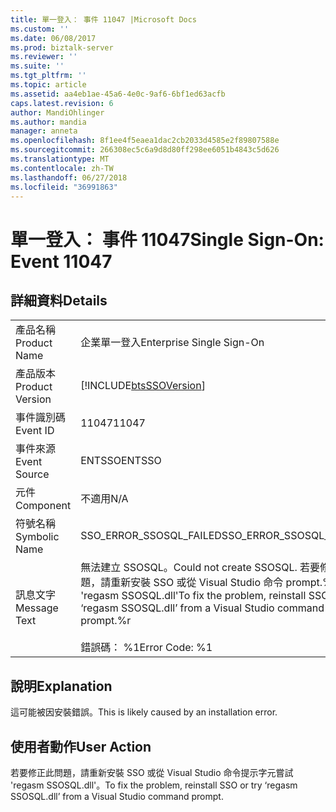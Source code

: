 ```yaml
---
title: 單一登入： 事件 11047 |Microsoft Docs
ms.custom: ''
ms.date: 06/08/2017
ms.prod: biztalk-server
ms.reviewer: ''
ms.suite: ''
ms.tgt_pltfrm: ''
ms.topic: article
ms.assetid: aa4eb1ae-45a6-4e0c-9af6-6bf1ed63acfb
caps.latest.revision: 6
author: MandiOhlinger
ms.author: mandia
manager: anneta
ms.openlocfilehash: 8f1ee4f5eaea1dac2cb2033d4585e2f89807588e
ms.sourcegitcommit: 266308ec5c6a9d8d80ff298ee6051b4843c5d626
ms.translationtype: MT
ms.contentlocale: zh-TW
ms.lasthandoff: 06/27/2018
ms.locfileid: "36991863"
---
```

# <a name="single-sign-on-event-11047"></a><span data-ttu-id="a1949-102">單一登入： 事件 11047</span><span class="sxs-lookup"><span data-stu-id="a1949-102">Single Sign-On: Event 11047</span></span>
## <a name="details"></a><span data-ttu-id="a1949-103">詳細資料</span><span class="sxs-lookup"><span data-stu-id="a1949-103">Details</span></span>  
  
|                 |                                                                                                                                                         |
|-----------------|---------------------------------------------------------------------------------------------------------------------------------------------------------|
|  <span data-ttu-id="a1949-104">產品名稱</span><span class="sxs-lookup"><span data-stu-id="a1949-104">Product Name</span></span>   |                                                                <span data-ttu-id="a1949-105">企業單一登入</span><span class="sxs-lookup"><span data-stu-id="a1949-105">Enterprise Single Sign-On</span></span>                                                                |
| <span data-ttu-id="a1949-106">產品版本</span><span class="sxs-lookup"><span data-stu-id="a1949-106">Product Version</span></span> |                                               [!INCLUDE[btsSSOVersion](../includes/btsssoversion-md.md)]                                                |
|    <span data-ttu-id="a1949-107">事件識別碼</span><span class="sxs-lookup"><span data-stu-id="a1949-107">Event ID</span></span>     |                                                                          <span data-ttu-id="a1949-108">11047</span><span class="sxs-lookup"><span data-stu-id="a1949-108">11047</span></span>                                                                          |
|  <span data-ttu-id="a1949-109">事件來源</span><span class="sxs-lookup"><span data-stu-id="a1949-109">Event Source</span></span>   |                                                                         <span data-ttu-id="a1949-110">ENTSSO</span><span class="sxs-lookup"><span data-stu-id="a1949-110">ENTSSO</span></span>                                                                          |
|    <span data-ttu-id="a1949-111">元件</span><span class="sxs-lookup"><span data-stu-id="a1949-111">Component</span></span>    |                                                                           <span data-ttu-id="a1949-112">不適用</span><span class="sxs-lookup"><span data-stu-id="a1949-112">N/A</span></span>                                                                           |
|  <span data-ttu-id="a1949-113">符號名稱</span><span class="sxs-lookup"><span data-stu-id="a1949-113">Symbolic Name</span></span>  |                                                                 <span data-ttu-id="a1949-114">SSO_ERROR_SSOSQL_FAILED</span><span class="sxs-lookup"><span data-stu-id="a1949-114">SSO_ERROR_SSOSQL_FAILED</span></span>                                                                 |
|  <span data-ttu-id="a1949-115">訊息文字</span><span class="sxs-lookup"><span data-stu-id="a1949-115">Message Text</span></span>   | <span data-ttu-id="a1949-116">無法建立 SSOSQL。</span><span class="sxs-lookup"><span data-stu-id="a1949-116">Could not create SSOSQL.</span></span> <span data-ttu-id="a1949-117">若要修正此問題，請重新安裝 SSO 或從 Visual Studio 命令 prompt.%r 嘗試 'regasm SSOSQL.dll'</span><span class="sxs-lookup"><span data-stu-id="a1949-117">To fix the problem, reinstall SSO or try ‘regasm SSOSQL.dll’ from a Visual Studio command prompt.%r</span></span><br /><br /> <span data-ttu-id="a1949-118">錯誤碼： %1</span><span class="sxs-lookup"><span data-stu-id="a1949-118">Error Code: %1</span></span> |
  
## <a name="explanation"></a><span data-ttu-id="a1949-119">說明</span><span class="sxs-lookup"><span data-stu-id="a1949-119">Explanation</span></span>  
 <span data-ttu-id="a1949-120">這可能被因安裝錯誤。</span><span class="sxs-lookup"><span data-stu-id="a1949-120">This is likely caused by an installation error.</span></span>  
  
## <a name="user-action"></a><span data-ttu-id="a1949-121">使用者動作</span><span class="sxs-lookup"><span data-stu-id="a1949-121">User Action</span></span>  
 <span data-ttu-id="a1949-122">若要修正此問題，請重新安裝 SSO 或從 Visual Studio 命令提示字元嘗試 'regasm SSOSQL.dll'。</span><span class="sxs-lookup"><span data-stu-id="a1949-122">To fix the problem, reinstall SSO or try ‘regasm SSOSQL.dll’ from a Visual Studio command prompt.</span></span>